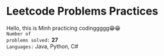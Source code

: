 # Leetcode Problems Practices

Hello, this is Minh practicing codinggggg😁😁
<br/>
<code>Number of problems solved:</code> **27**
<br/>
<code>Languages:</code> Java, Python, C#
